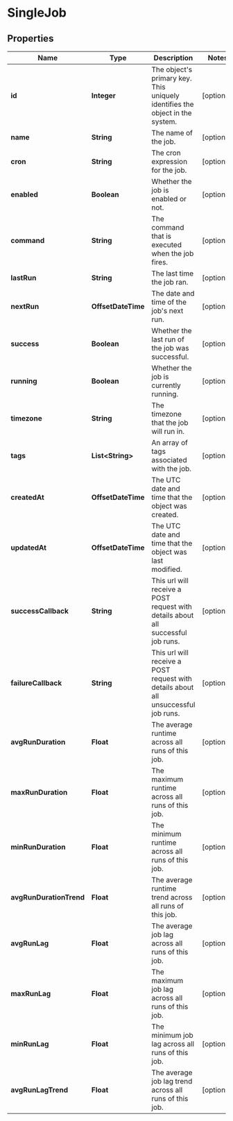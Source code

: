 

# SingleJob


## Properties

Name | Type | Description | Notes
------------ | ------------- | ------------- | -------------
**id** | **Integer** | The object&#39;s primary key. This uniquely identifies the object in the system. |  [optional]
**name** | **String** | The name of the job. |  [optional]
**cron** | **String** | The cron expression for the job. |  [optional]
**enabled** | **Boolean** | Whether the job is enabled or not. |  [optional]
**command** | **String** | The command that is executed when the job fires. |  [optional]
**lastRun** | **String** | The last time the job ran. |  [optional]
**nextRun** | **OffsetDateTime** | The date and time of the job&#39;s next run. |  [optional]
**success** | **Boolean** | Whether the last run of the job was successful. |  [optional]
**running** | **Boolean** | Whether the job is currently running. |  [optional]
**timezone** | **String** | The timezone that the job will run in. |  [optional]
**tags** | **List&lt;String&gt;** | An array of tags associated with the job. |  [optional]
**createdAt** | **OffsetDateTime** | The UTC date and time that the object was created. |  [optional]
**updatedAt** | **OffsetDateTime** | The UTC date and time that the object was last modified. |  [optional]
**successCallback** | **String** | This url will receive a POST request with details about all successful job runs. |  [optional]
**failureCallback** | **String** | This url will receive a POST request with details about all unsuccessful job runs. |  [optional]
**avgRunDuration** | **Float** | The average runtime across all runs of this job. |  [optional]
**maxRunDuration** | **Float** | The maximum runtime across all runs of this job. |  [optional]
**minRunDuration** | **Float** | The minimum runtime across all runs of this job. |  [optional]
**avgRunDurationTrend** | **Float** | The average runtime trend across all runs of this job. |  [optional]
**avgRunLag** | **Float** | The average job lag across all runs of this job. |  [optional]
**maxRunLag** | **Float** | The maximum job lag across all runs of this job. |  [optional]
**minRunLag** | **Float** | The minimum job lag across all runs of this job. |  [optional]
**avgRunLagTrend** | **Float** | The average job lag trend across all runs of this job. |  [optional]



